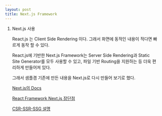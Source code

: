 ```yaml
---
layout: post
title: Next.js Framework
---
```


1. Next.js 사용

    React.js 는 Client Side Rendering 이다. 그래서 화면에 동적인 내용이 적다면 빠르게 동작 할 수 있다.
    
    React.js에 기반한 Next.js Framework는 Server Side Rendering과 Static Site Generator를 모두 사용할 수 있고, 파일 기반 Routing을 지원하는 등 더욱 편리하게 만들어져 있다.
    
    그래서 샘플겸 기존에 만든 내용을 Next.js로 다시 만들어 보기로 했다.
    
    [Next.js의 Docs](https://nextjs.org/docs/getting-started)

    [React Framework Next.js 장단점](https://geonlee.tistory.com/229)
    
    [CSR-SSR-SSG 설명](https://velog.io/@altmshfkgudtjr/CSR-SSR-SSG-조화를-이루다)
    
